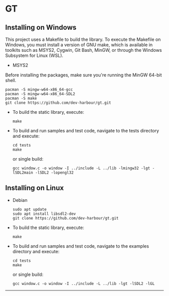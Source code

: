 # GT

## Installing on Windows
This project uses a Makefile to build the library. To execute the Makefile on Windows, you must install a version of GNU make,
which is available in toolkits such as MSYS2, Cygwin, Git Bash, MinGW, or through the Windows Subsystem for Linux (WSL).

- MSYS2

Before installing the packages, make sure you're running the MinGW 64-bit shell.

   ```
   pacman -S mingw-w64-x86_64-gcc
   pacman -S mingw-w64-x86_64-SDL2
   pacman -S make
   git clone https://github.com/dev-harbour/gt.git
   ```
- To build the static library, execute:

   ```
   make
   ```

- To build and run samples and test code, navigate to the tests directory and execute:

   ```
   cd tests
   make
   ```
   or single build:
   ```
   gcc window.c -o window -I ../include -L ../lib -lmingw32 -lgt -lSDL2main -lSDL2 -lopengl32
   ```
## Installing on Linux

- Debian

   ```
   sudo apt update
   sudo apt install libsdl2-dev
   git clone https://github.com/dev-harbour/gt.git
   ```
- To build the static library, execute:

   ```
   make
   ```

- To build and run samples and test code, navigate to the examples directory and execute:

   ```
   cd tests
   make
   ```
   or single build:
   ```
   gcc window.c -o window -I ../include -L ../lib -lgt -lSDL2 -lGL
   ```
---
